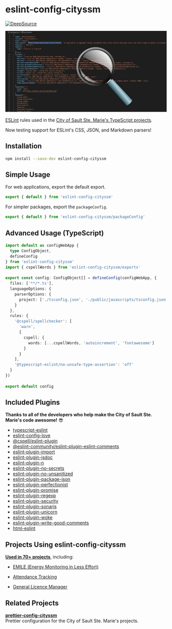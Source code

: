 # eslint-config-cityssm

[![DeepSource](https://app.deepsource.com/gh/cityssm/eslint-config-cityssm.svg/?label=active+issues&show_trend=true&token=2x51pzQmdmBmD3LNk4XgOTZC)](https://app.deepsource.com/gh/cityssm/eslint-config-cityssm/)

![Code Scanning Banner](banner.png)

[ESLint](https://eslint.org/) rules used in the
[City of Sault Ste. Marie's TypeScript projects](https://github.com/search?q=org%3Acityssm++language%3ATypeScript&type=repositories).

Now testing support for ESLint's CSS, JSON, and Markdown parsers!

## Installation

```sh
npm install --save-dev eslint-config-cityssm
```

## Simple Usage

For web applications, export the default export.

```javascript
export { default } from 'eslint-config-cityssm'
```

For simpler packages, export the `packageConfig`.

```javascript
export { default } from 'eslint-config-cityssm/packageConfig'
```

## Advanced Usage (TypeScript)

```typescript
import default as configWebApp {
  type ConfigObject,
  defineConfig
} from 'eslint-config-cityssm'
import { cspellWords } from 'eslint-config-cityssm/exports'

export const config: ConfigObject[] = defineConfig(configWebApp, {
  files: ['**/*.ts'],
  languageOptions: {
    parserOptions: {
      project: ['./tsconfig.json', './public/javascripts/tsconfig.json']
    }
  },
  rules: {
    '@cspell/spellchecker': [
      'warn',
      {
        cspell: {
          words: [...cspellWords, 'autoincrement', 'fontawesome']
        }
      }
    ],
    '@typescript-eslint/no-unsafe-type-assertion': 'off'
  }
})

export default config
```

## Included Plugins

**Thanks to all of the developers who help make the City of Sault Ste. Marie's code awesome!** 😎

- [typescript-eslint](https://github.com/typescript-eslint/typescript-eslint)
- [eslint-config-love](https://www.npmjs.com/package/eslint-config-love)
- [@cspell/eslint-plugin](https://www.npmjs.com/package/@cspell/eslint-plugin)
- [@eslint-community/eslint-plugin-eslint-comments](https://www.npmjs.com/package/@eslint-community/eslint-plugin-eslint-comments)
- [eslint-plugin-import](https://www.npmjs.com/package/eslint-plugin-import)
- [eslint-plugin-jsdoc](https://www.npmjs.com/package/eslint-plugin-jsdoc)
- [eslint-plugin-n](https://www.npmjs.com/package/eslint-plugin-n)
- [eslint-plugin-no-secrets](https://www.npmjs.com/package/eslint-plugin-no-secrets)
- [eslint-plugin-no-unsanitized](https://www.npmjs.com/package/eslint-plugin-no-unsanitized)
- [eslint-plugin-package-json](https://www.npmjs.com/package/eslint-plugin-package-json)
- [eslint-plugin-perfectionist](https://www.npmjs.com/package/eslint-plugin-perfectionist)
- [eslint-plugin-promise](https://www.npmjs.com/package/eslint-plugin-promise)
- [eslint-plugin-regexp](https://www.npmjs.com/package/eslint-plugin-regexp)
- [eslint-plugin-security](https://www.npmjs.com/package/eslint-plugin-security)
- [eslint-plugin-sonarjs](https://www.npmjs.com/package/eslint-plugin-sonarjs)
- [eslint-plugin-unicorn](https://www.npmjs.com/package/eslint-plugin-unicorn)
- [eslint-plugin-woke](https://www.npmjs.com/package/eslint-plugin-woke)
- [eslint-plugin-write-good-comments](https://www.npmjs.com/package/eslint-plugin-write-good-comments)
- [html-eslint](https://github.com/yeonjuan/html-eslint)

## Projects Using eslint-config-cityssm

[**Used in 70+ projects**](https://github.com/search?q=eslint-config-cityssm+path%3A**%2Fpackage.json&type=code), including:

- [EMILE (Energy Monitoring in Less Effort)](https://github.com/cityssm/EMILE)

- [Attendance Tracking](https://github.com/cityssm/attendance-tracking)

- [General Licence Manager](https://github.com/cityssm/general-licence-manager)

## Related Projects

**[prettier-config-cityssm](https://github.com/cityssm/prettier-config-cityssm)**<br />
Prettier configuration for the City of Sault Ste. Marie's projects.
